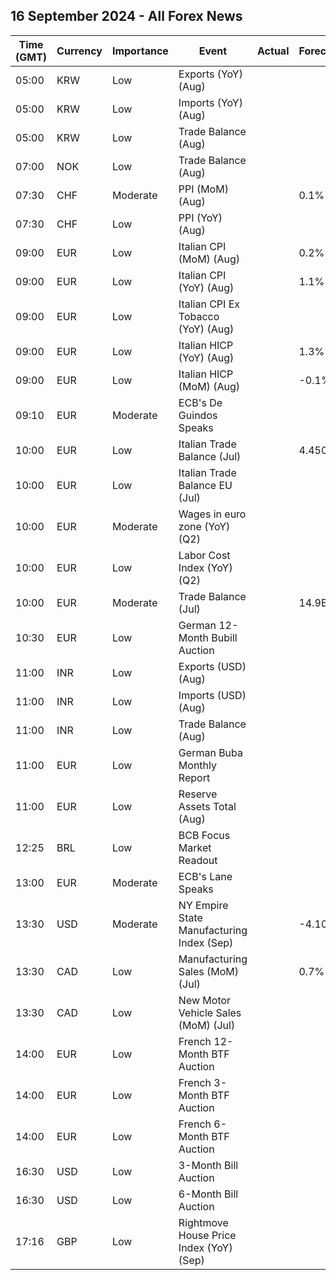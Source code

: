 ## 16 September 2024 - All Forex News

| Time (GMT) | Currency | Importance | Event | Actual | Forecast | Previous |
|------|----------|------------|-------|--------|----------|----------|
| 05:00 | KRW | Low | Exports (YoY) (Aug) |  |  | 13.9% |
| 05:00 | KRW | Low | Imports (YoY) (Aug) |  |  | 10.5% |
| 05:00 | KRW | Low | Trade Balance (Aug) |  |  | 3.62B |
| 07:00 | NOK | Low | Trade Balance (Aug) |  |  | 59.3B |
| 07:30 | CHF | Moderate | PPI (MoM) (Aug) |  | 0.1% | 0.0% |
| 07:30 | CHF | Low | PPI (YoY) (Aug) |  |  | -1.7% |
| 09:00 | EUR | Low | Italian CPI (MoM) (Aug) |  | 0.2% | 0.2% |
| 09:00 | EUR | Low | Italian CPI (YoY) (Aug) |  | 1.1% | 1.1% |
| 09:00 | EUR | Low | Italian CPI Ex Tobacco (YoY) (Aug) |  |  | 1.1% |
| 09:00 | EUR | Low | Italian HICP (YoY) (Aug) |  | 1.3% | 1.3% |
| 09:00 | EUR | Low | Italian HICP (MoM) (Aug) |  | -0.1% | -0.1% |
| 09:10 | EUR | Moderate | ECB's De Guindos Speaks |  |  |  |
| 10:00 | EUR | Low | Italian Trade Balance (Jul) |  | 4.450B | 5.065B |
| 10:00 | EUR | Low | Italian Trade Balance EU (Jul) |  |  | -1.05B |
| 10:00 | EUR | Moderate | Wages in euro zone (YoY) (Q2) |  |  | 5.30% |
| 10:00 | EUR | Low | Labor Cost Index (YoY) (Q2) |  |  | 5.10% |
| 10:00 | EUR | Moderate | Trade Balance (Jul) |  | 14.9B | 22.3B |
| 10:30 | EUR | Low | German 12-Month Bubill Auction |  |  | 2.831% |
| 11:00 | INR | Low | Exports (USD) (Aug) |  |  | 33.98B |
| 11:00 | INR | Low | Imports (USD) (Aug) |  |  | 57.48B |
| 11:00 | INR | Low | Trade Balance (Aug) |  |  | -23.50B |
| 11:00 | EUR | Low | German Buba Monthly Report |  |  |  |
| 11:00 | EUR | Low | Reserve Assets Total (Aug) |  |  | 1,282.79B |
| 12:25 | BRL | Low | BCB Focus Market Readout |  |  |  |
| 13:00 | EUR | Moderate | ECB's Lane Speaks |  |  |  |
| 13:30 | USD | Moderate | NY Empire State Manufacturing Index (Sep) |  | -4.10 | -4.70 |
| 13:30 | CAD | Low | Manufacturing Sales (MoM) (Jul) |  | 0.7% | -2.1% |
| 13:30 | CAD | Low | New Motor Vehicle Sales (MoM) (Jul) |  |  | 168.0K |
| 14:00 | EUR | Low | French 12-Month BTF Auction |  |  | 2.859% |
| 14:00 | EUR | Low | French 3-Month BTF Auction |  |  | 3.396% |
| 14:00 | EUR | Low | French 6-Month BTF Auction |  |  | 3.258% |
| 16:30 | USD | Low | 3-Month Bill Auction |  |  | 4.895% |
| 16:30 | USD | Low | 6-Month Bill Auction |  |  | 4.530% |
| 17:16 | GBP | Low | Rightmove House Price Index (YoY) (Sep) |  |  | 0.8% |

